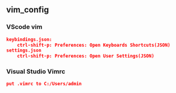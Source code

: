 ## vim_config

### VScode vim 
``` json
keybindings.json:
    ctrl-shift-p: Preferences: Open Keyboards Shortcuts(JSON)
settings.json
    ctrl-shift-p: Preferences: Open User Settings(JSON)
```

### Visual Studio Vimrc
``` json
put .vimrc to C:/Users/admin
```

